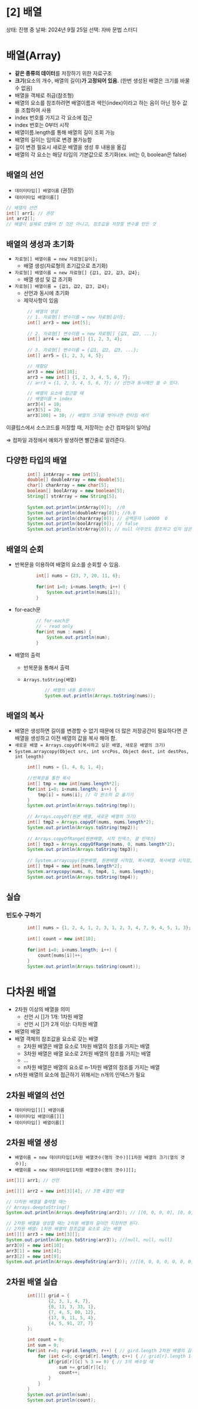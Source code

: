 # [2] 배열

상태: 진행 중
날짜: 2024년 9월 25일
선택: 자바 문법 스터디

# 배열(Array)

- **같은 종류의 데이터**를 저장하기 위한 자료구조
- **크기**(요소의 개수, 배열의 길이)**가 고정되어 있음.** (한번 생성된 배열은 크기를 바꿀 수 없음)
- 배열을 객체로 취급(참조형)
- 배열의 요소를 참조하려면 배열이름과 색인(index)이라고 하는 음이 아닌 정수 값을 조합하여 사용
- index 번호를 가지고 각 요소에 접근
- index 번호는 0부터 시작
- 배열이름.length를 통해 배열의 길이 조회 가능
- 배열의 길이는 임의로 변경 불가능함
- 길이 변경 필요시 새로운 배열을 생성 후 내용을 옮김
- 배열의 각 요소는 해당 타입의 기본값으로 초기화(ex. int는 0, boolean은 false)

## 배열의 선언

- `데이터타입[] 배열이름`  (권장)
- `데이터타입 배열이름[]`

```java
// 배열의 선언
int[] arr1; // 권장
int arr2[];
// 배열이 실제로 만들어 진 것은 아니고, 참조값을 저장할 변수를 만든 것
```

## 배열의 생성과 초기화

- `자료형[] 배열이름 = new 자료형[길이];`
    - 배열 생성(자료형의 초기값으로 초기화)
- `자료형[] 배열이름 = new 자료형[] {값1, 값2, 값3, 값4};`
    - 배열 생성 및 값 초기화
- `자료형[] 배열이름 = {값1, 값2, 값3, 값4};`
    - 선언과 동시에 초기화
    - 제약사항이 있음

```java
		// 배열의 생성
		// 1. 자료형[] 변수이름 = new 자료형[길이];
		int[] arr3 = new int[5];
		
		// 2. 자료형[] 변수이름 = new 자료형[] {값1, 값2, ...};
		int[] arr4 = new int[] {1, 2, 3, 4};
		
		// 3. 자료형[] 변수이름 = {값1, 값2, 값3, ...};
		int[] arr5 = {1, 2, 3, 4, 5};
```

```java
		// 재할당
		arr3 = new int[10];
		arr3 = new int[] {1, 2, 3, 4, 5, 6, 7};
		// arr3 = {1, 2, 3, 4, 5, 6, 7}; // 선언과 동시에만 쓸 수 있다.
```

```java
		// 배열의 요소에 접근할 때
		// 배열이름 + index
		arr3[4] = 10;
		arr3[5] = 20;
		arr3[100] = 30; // 배열의 크기를 벗어나면 런타임 에러
```

이클립스에서 소스코드를 저장할 때, 저장하는 순간 컴파일이 일어남

⇒ 컴파일 과정에서 예외가 발생하면 빨간줄로 알려준다.

## 다양한 타입의 배열

```java
	 	int[] intArray = new int[5];
		double[] doubleArray = new double[5];
		char[] charArray = new char[5];
		boolean[] boolArray = new boolean[5];
		String[] strArray = new String[5];
		
		System.out.println(intArray[0]);  //0
		System.out.println(doubleArray[0]); //0.0
		System.out.println(charArray[0]); // 공백문자 \u0000  0
		System.out.println(boolArray[0]); // false
		System.out.println(strArray[0]); // null 아무것도 참조하고 있지 않은 상태
```

## 배열의 순회

- 반복문을 이용하여 배열의 요소를 순회할 수 있음.
    
    ```java
    		int[] nums = {23, 7, 20, 11, 6};
    		
    		for(int i=0; i<nums.length; i++) {
    			System.out.println(nums[i]);
    		}
    ```
    
- for-each문
    
    ```java
    		// for-each문
    		// - read only
    		for(int num : nums) {
    			System.out.println(num);
    		}
    ```
    
- 배열의 출력
    - 반복문을 통해서 출력
    - `Arrays.toString(배열)`
        
        ```java
        		// 배열의 내용 출력하기
        		System.out.println(Arrays.toString(nums));
        ```
        

## 배열의 복사

- 배열은 생성하면 길이를 변경할 수 없기 때문에 더 많은 저장공간이 필요하다면 큰 배열을 생성하고 이전 배열의 값을 복사 해야 함.
- `새로운 배열 = Arrays.copyOf(복사하고 싶은 배열, 새로운 배열의 크기)`
- `System.arraycopy(Object src, int srcPos, Object dest, int destPos, int length)`

```java
		int[] nums = {1, 4, 8, 1, 4};
		
		//반복문을 통한 복사
		int[] tmp = new int[nums.length*2];
		for(int i=0; i<nums.length; i++) {
			tmp[i] = nums[i]; // 각 원소의 값 옮기기
		}
		System.out.println(Arrays.toString(tmp));
		
		// Arrays.copyOf(원본 배열, 새로운 배열의 크기)
		int[] tmp2 = Arrays.copyOf(nums, nums.length*2);
		System.out.println(Arrays.toString(tmp2));
		
		// Arrays.copyOfRange(원본배열, 시작 인덱스, 끝 인덱스)
		int[] tmp3 = Arrays.copyOfRange(nums, 0, nums.length*2);
		System.out.println(Arrays.toString(tmp3));
		
		// System.arraycopy(원본배열, 원본배열 시작점, 복사배열, 복사배열 시작점, 복사할 길이)
		int[] tmp4 = new int[nums.length*2];
		System.arraycopy(nums, 0, tmp4, 1, nums.length);
		System.out.println(Arrays.toString(tmp4));
```

## 실습

### 빈도수 구하기

```java
		int[] nums = {1, 2, 4, 1, 2, 3, 1, 2, 3, 4, 7, 9, 4, 5, 1, 3};
		
		int[] count = new int[10];
		
		for(int i=0; i<nums.length; i++) {
			count[nums[i]]++;
		}
		System.out.println(Arrays.toString(count));
```

# 다차원 배열

- 2차원 이상의 배열을 의미
    - 선언 시 []가 1개: 1차원 배열
    - 선언 시 []가 2개 이상: 다차원 배열
- 배열의 배열
- 배열 객체의 참조값을 요소로 갖는 배열
    - 2차원 배열은 배열 요소로 1차원 배열의 참조를 가지는 배열
    - 3차원 배열은 배열 요소로 2차원 배열의 참조를 가지는 배열
    - …
    - n차원 배열은 배열의 요소로 n-1차원 배열의 참조를 가지는 배열
- n차원 배열의 요소에 접근하기 위해서는 n개의 인덱스가 필요

## 2차원 배열의 선언

- `데이터타입[][] 배열이름`
- `데이터타입 배열이름[][]`
- `데이터타입[] 배열이름[]`

## 2차원 배열 생성

- `배열이름 = new 데이터타입[1차원 배열갯수(행의 갯수)][1차원 배열의 크기(열의 갯수)];`
- `배열이름 = new 데이터타입[1차원 배열갯수(행의 갯수)][];`

```java
int[][] arr1; // 선언

int[][] arr2 = new int[3][4]; // 3행 4열인 배열

// 다차원 배열을 출력할 때는
// Arrays.deeptoString()
System.out.println(Arrays.deepToString(arr2)); // [[0, 0, 0, 0], [0, 0, 0, 0], [0, 0, 0, 0]]

// 2차원 배열을 생성할 때는 2차원 배열의 길이만 지정하면 된다.
// 2차원 배열: 1차원 배열의 참조값을 요소로 갖는 배열
int[][] arr3 = new int[3][];
System.out.println(Arrays.toString(arr3)); //[null, null, null]
arr3[0] = new int[10];
arr3[1] = new int[4];
arr3[2] = new int[9];
System.out.println(Arrays.deepToString(arr3)); //[[0, 0, 0, 0, 0, 0, 0, 0, 0, 0], [0, 0, 0, 0], [0, 0, 0, 0, 0, 0, 0, 0, 0]
```

## 2차원 배열 실습

```java
		int[][] grid = {
				{2, 3, 1, 4, 7},
				{8, 13, 3, 33, 1},
				{7, 4, 5, 80, 12},
				{17, 9, 11, 5, 4},
				{4, 5, 91, 27, 7}
		};
		
		int count = 0;
		int sum = 0;
		for(int r=0; r<grid.length; r++) { // gird.length 2차원 배열의 길이
			for (int c=0; c<grid[r].length; c++) { // grid[r].length 1차원 배열의 길이
				if(grid[r][c] % 3 == 0) { // 3의 배수일 때
					sum += grid[r][c];
					count++;
				}
			}
		}
		System.out.println(sum);
		System.out.println(count);
```